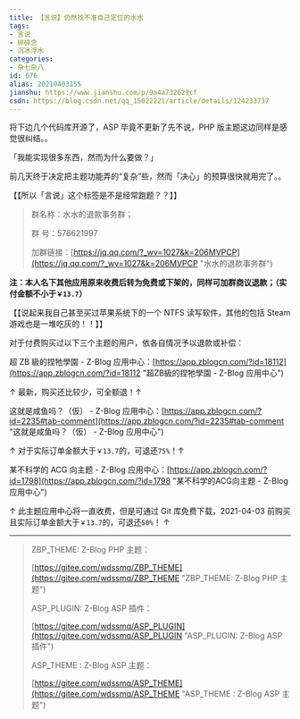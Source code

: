 ```yaml
---
title: 【言说】仍然找不准自己定位的水水
tags:
- 言说
- 碎碎念
- 沉冰浮水
categories:
- 杂七杂八
id: 676
alias: 20210403155
jianshu: https://www.jianshu.com/p/9a4a732629cf
csdn: https://blog.csdn.net/qq_15022221/article/details/124233737
---
```


将下边几个代码库开源了，ASP 毕竟不更新了先不说，PHP 版主题这边同样是感觉很纠结。。

「我能实现很多东西，然而为什么要做？」

前几天终于决定把主题功能弄的“复杂”些，然而「决心」的预算很快就用完了。。

【【所以「言说」这个标签是不是经常跑题？？】】

<!--more-->

> 群名称：水水的退款事务群；
>
> 群   号：576621997
>
> 加群链接：[https://jq.qq.com/?_wv=1027&k=206MVPCP](https://jq.qq.com/?_wv=1027&k=206MVPCP "水水的退款事务群")

**注：本人名下其他应用原来收费后转为免费或下架的，同样可加群商议退款；（实付金额不小于`￥13.7`）**

【【说起来我自己甚至买过苹果系统下的一个 NTFS 读写软件，其他的包括 Steam 游戏也是一堆吃灰的！！】】

对于付费购买过以下三个主题的用户，依各自情况予以退款或补偿：

超 ZB 級的捏牠學園 - Z-Blog 应用中心：[https://app.zblogcn.com/?id=18112](https://app.zblogcn.com/?id=18112 "超ZB級的捏牠學園 - Z-Blog 应用中心")

↑ 最新，购买还比较少，可全额退！↑

这就是咸鱼吗？（仮） - Z-Blog 应用中心：[https://app.zblogcn.com/?id=2235#tab-comment](https://app.zblogcn.com/?id=2235#tab-comment "这就是咸鱼吗？（仮） - Z-Blog 应用中心")

↑ 对于实际订单金额大于`￥13.7`的，可退还`75%`！↑

某不科学的 ACG 向主题 - Z-Blog 应用中心：[https://app.zblogcn.com/?id=1798](https://app.zblogcn.com/?id=1798 "某不科学的ACG向主题 - Z-Blog 应用中心")

↑ 此主题应用中心将一直收费，但是可通过 Git 库免费下载，2021-04-03 前购买且实际订单金额大于`￥13.7`的，可退还`50%`！ ↑

---------------

> ZBP\_THEME: Z-Blog PHP 主题：
>
> [https://gitee.com/wdssmq/ZBP_THEME](https://gitee.com/wdssmq/ZBP_THEME "ZBP\_THEME: Z-Blog PHP 主题")
>
> ASP\_PLUGIN: Z-Blog ASP 插件：
>
> [https://gitee.com/wdssmq/ASP_PLUGIN](https://gitee.com/wdssmq/ASP_PLUGIN "ASP\_PLUGIN: Z-Blog ASP 插件")
>
> ASP\_THEME : Z-Blog ASP 主题：
>
> [https://gitee.com/wdssmq/ASP_THEME](https://gitee.com/wdssmq/ASP_THEME "ASP\_THEME : Z-Blog ASP 主题")

<!--676-->
